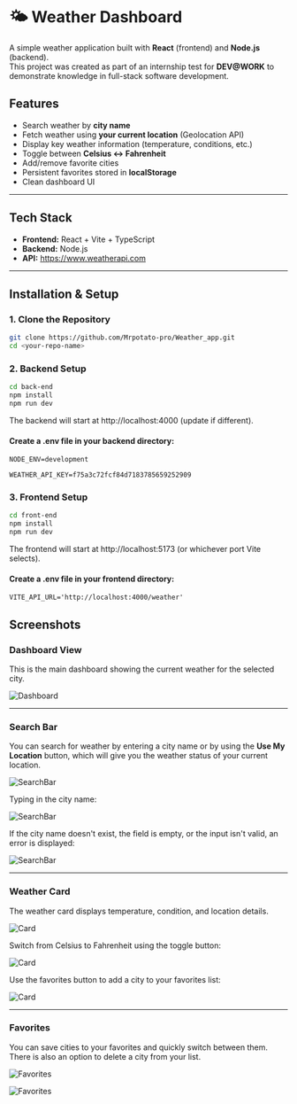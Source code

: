 # 🌤 Weather Dashboard  

A simple weather application built with **React** (frontend) and **Node.js** (backend).  
This project was created as part of an internship test for **DEV@WORK** to demonstrate knowledge in full-stack software development.  

## Features  

- Search weather by **city name** 
- Fetch weather using **your current location** (Geolocation API)  
- Display key weather information (temperature, conditions, etc.)  
- Toggle between **Celsius ↔ Fahrenheit**  
- Add/remove favorite cities  
- Persistent favorites stored in **localStorage**  
- Clean dashboard UI  

---

## Tech Stack  

- **Frontend:** React + Vite + TypeScript  
- **Backend:** Node.js  
- **API:** https://www.weatherapi.com

---

## Installation & Setup  

### 1. Clone the Repository  
```bash
git clone https://github.com/Mrpotato-pro/Weather_app.git
cd <your-repo-name>
```

### 2. Backend Setup
```bash
cd back-end
npm install
npm run dev
```
The backend will start at http://localhost:4000 (update if different).

#### Create a .env file in your backend directory:
```env
NODE_ENV=development

WEATHER_API_KEY=f75a3c72fcf84d7183785659252909
```

### 3. Frontend Setup
```bash
cd front-end
npm install
npm run dev
```
The frontend will start at http://localhost:5173 (or whichever port Vite selects).

#### Create a .env file in your frontend directory:
```env
VITE_API_URL='http://localhost:4000/weather'
```

## Screenshots

### Dashboard View  
This is the main dashboard showing the current weather for the selected city.  

![Dashboard](./images/screen9.png)

---

### Search Bar  
You can search for weather by entering a city name or by using the **Use My Location** button, which will give you the weather status of your current location.  

![SearchBar](./images/screen1.png)  

Typing in the city name:  

![SearchBar](./images/screen2.png)  

If the city name doesn't exist, the field is empty, or the input isn't valid, an error is displayed:  

![SearchBar](./images/screen3.png)  

---

### Weather Card  
The weather card displays temperature, condition, and location details.  

![Card](./images/screen4.png)  

Switch from Celsius to Fahrenheit using the toggle button:  

![Card](./images/screen5.png)  

Use the favorites button to add a city to your favorites list:  

![Card](./images/screen6.png)  

---

### Favorites  
You can save cities to your favorites and quickly switch between them.  
There is also an option to delete a city from your list.  

![Favorites](./images/screen7.png)  

![Favorites](./images/screen8.png)  


